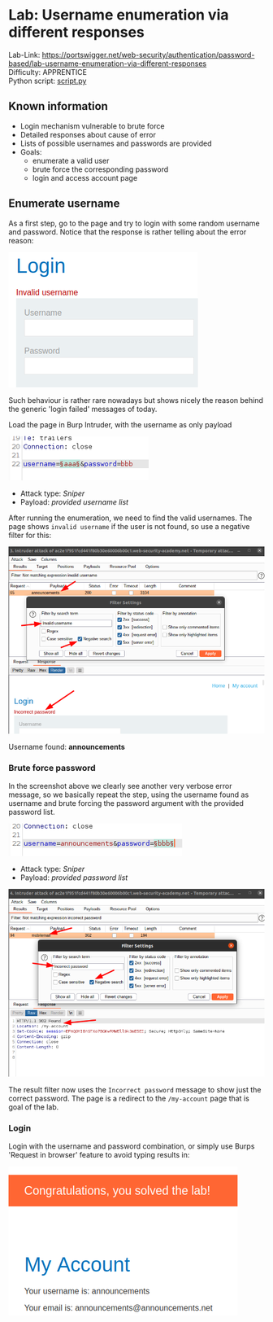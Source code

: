 # Lab: Username enumeration via different responses

Lab-Link: <https://portswigger.net/web-security/authentication/password-based/lab-username-enumeration-via-different-responses>  
Difficulty: APPRENTICE  
Python script: [script.py](script.py)  

## Known information

- Login mechanism vulnerable to brute force
- Detailed responses about cause of error
- Lists of possible usernames and passwords are provided
- Goals:
  - enumerate a valid user
  - brute force the corresponding password
  - login and access account page

## Enumerate username

As a first step, go to the page and try to login with some random username and password. Notice that the response is rather telling about the error reason:

![Verbose error message invalid username](img/invalid_username.png)

Such behaviour is rather rare nowadays but shows nicely the reason behind the generic 'login failed' messages of today.

Load the page in Burp Intruder, with the username as only payload

![Burp Intruder payload position](img/intruder_positions.png)

- Attack type: *Sniper*
- Payload: *provided username list*

After running the enumeration, we need to find the valid usernames. The page shows `invalid username` if the user is not found, so use a negative filter for this:

![Verbose error message incorrect password](img/invalid_password.png)

Username found: **announcements**

### Brute force password

In the screenshot above we clearly see another very verbose error message, so we basically repeat the step, using the username found as username and brute forcing the password argument with the provided password list.

![Burp Intruder payload position password](img/intruder_password_position.png)

- Attack type: *Sniper*
- Payload: *provided password list*

![Burp Intruder password found](img/password_found.png)

The result filter now uses the `Incorrect password` message to show just the correct password. The page is a redirect to the `/my-account` page that is goal of the lab.

### Login

Login with the username and password combination, or simply use Burps 'Request in browser' feature to avoid typing results in:

![success](img/success.png)
